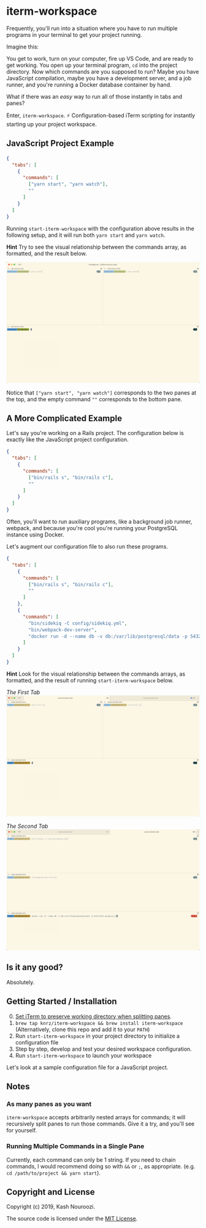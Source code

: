 # iterm-workspace

Frequently, you'll run into a situation where you have to run multiple programs in your terminal to get your project running.

Imagine this:

You get to work, turn on your computer, fire up VS Code, and are ready to get working. You open up your terminal program, `cd` into the project directory. Now which commands are you supposed to run? Maybe you have JavaScript compilation, maybe you have a development server, and a job runner, and you're running a Docker database container by hand.

What if there was an _easy_ way to run all of those instantly in tabs and panes?

Enter, `iterm-workspace`. ⚡️ Configuration-based iTerm scripting for instantly starting up your project workspace.

## JavaScript Project Example

```json
{
  "tabs": [
    {
      "commands": [
        ["yarn start", "yarn watch"],
        ""
      ]
    }
  ]
}
```

Running `start-iterm-workspace` with the configuration above results in the following setup, and it will run both `yarn start` and `yarn watch`.

**Hint** Try to see the visual relationship between the commands array, as formatted, and the result below.

![JavaScript Example](./images/js.png)

Notice that `["yarn start", "yarn watch"]` corresponds to the two panes at the top, and the empty command `""` corresponds to the bottom pane.

## A More Complicated Example

Let's say you're working on a Rails project. The configuration below is exactly like the JavaScript project configuration.

```json
{
  "tabs": [
    {
      "commands": [
        ["bin/rails s", "bin/rails c"],
        ""
      ]
    }
  ]
}
```

Often, you'll want to run auxiliary programs, like a background job runner, webpack, and because you're cool you're running your PostgreSQL instance using Docker.

Let's augment our configuration file to also run these programs.

```json
{
  "tabs": [
    {
      "commands": [
        ["bin/rails s", "bin/rails c"],
        ""
      ]
    },
    {
      "commands": [
        "bin/sidekiq -C config/sidekiq.yml",
        "bin/webpack-dev-server",
        "docker run -d --name db -v db:/var/lib/postgresql/data -p 5432:5432 postgres:11",
      ]
    }
  ]
}
```

**Hint** Look for the visual relationship between the commands arrays, as formatted, and the result of running `start-iterm-workspace` below.

_The First Tab_
![The First Tab](./images/rails-tab-1.png)

_The Second Tab_
![The Second Tab](./images/rails-tab-2.png)

## Is it any good?

Absolutely.

## Getting Started / Installation

0. [Set iTerm to preserve working directory when splitting panes](https://apple.stackexchange.com/questions/337377/iterm2-split-vertically-with-current-profile-with-same-working-directory).
1. `brew tap knrz/iterm-workspace && brew install iterm-workspace` (Alternatively, clone this repo and add it to your `PATH`)
2. Run `start-iterm-workspace` in your project directory to initialize a configuration file
3. Step by step, develop and test your desired workspace configuration.
4. Run `start-iterm-workspace` to launch your workspace

Let's look at a sample configuration file for a JavaScript project.

## Notes

### As many panes as you want

`iterm-workspace` accepts arbitrarily nested arrays for commands; it will recursively split panes to run those commands. Give it a try, and you'll see for yourself.

### Running Multiple Commands in a Single Pane

Currently, each command can only be 1 string. If you need to chain commands, I would recommend doing so with `&&` or `;`, as appropriate. (e.g. `cd /path/to/project && yarn start`).

## Copyright and License

Copyright (c) 2019, Kash Nouroozi.

The source code is licensed under the [MIT License](LICENSE).
